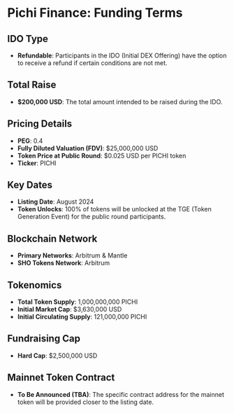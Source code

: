 # Pichi Finance: Funding Terms

## IDO Type

- **Refundable**: Participants in the IDO (Initial DEX Offering) have the option to receive a refund if certain conditions are not met.

## Total Raise

- **$200,000 USD**: The total amount intended to be raised during the IDO.

## Pricing Details

- **PEG**: 0.4
- **Fully Diluted Valuation (FDV)**: $25,000,000 USD
- **Token Price at Public Round**: $0.025 USD per PICHI token
- **Ticker**: PICHI

## Key Dates

- **Listing Date**: August 2024
- **Token Unlocks**: 100% of tokens will be unlocked at the TGE (Token Generation Event) for the public round participants.

## Blockchain Network

- **Primary Networks**: Arbitrum & Mantle
- **SHO Tokens Network**: Arbitrum

## Tokenomics

- **Total Token Supply**: 1,000,000,000 PICHI
- **Initial Market Cap**: $3,630,000 USD
- **Initial Circulating Supply**: 121,000,000 PICHI

## Fundraising Cap

- **Hard Cap**: $2,500,000 USD

## Mainnet Token Contract

- **To Be Announced (TBA)**: The specific contract address for the mainnet token will be provided closer to the listing date.
